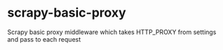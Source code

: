 # scrapy-basic-proxy
Scrapy basic proxy middleware which takes HTTP_PROXY from settings and pass to each request
